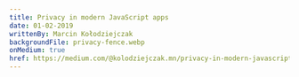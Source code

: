 ```yaml
---
title: Privacy in modern JavaScript apps
date: 01-02-2019
writtenBy: Marcin Kołodziejczak
backgroundFile: privacy-fence.webp
onMedium: true
href: https://medium.com/@kolodziejczak.mn/privacy-in-modern-javascript-apps-e59f0ce946cd
---
```

